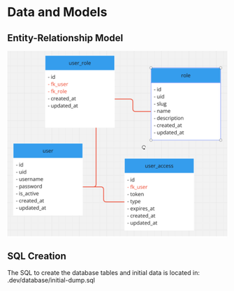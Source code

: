 # Data and Models

## Entity-Relationship Model
![](entity-relationship-model.png)

## SQL Creation
The SQL to create the database tables and initial data is located in: .dev/database/initial-dump.sql
